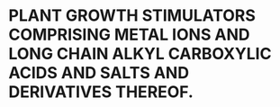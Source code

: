 # PLANT GROWTH STIMULATORS COMPRISING METAL IONS AND LONG CHAIN ALKYL CARBOXYLIC ACIDS AND SALTS AND DERIVATIVES THEREOF.